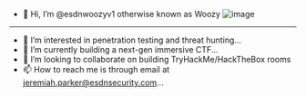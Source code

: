 - 👋 Hi, I’m @esdnwoozyv1 otherwise known as Woozy
![image](https://user-images.githubusercontent.com/72991938/140968546-a9751d56-6e3e-4bb5-ab64-3ec3f618b8c7.png)
----
- 👀 I’m interested in penetration testing and threat hunting...
- 🌱 I’m currently building a next-gen immersive CTF...
- 💞️ I’m looking to collaborate on building TryHackMe/HackTheBox rooms 
- 📫 How to reach me is through email at jeremiah.parker@esdnsecurity.com...

<!---
esdnwoozyv1/esdnwoozyv1 is a ✨ special ✨ repository because its `README.md` (this file) appears on your GitHub profile.
You can click the Preview link to take a look at your changes.
--->
